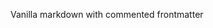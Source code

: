 <!-- ---
title: Vanilla
description: Vanilla description.
nav: 1
--- -->

Vanilla markdown with commented frontmatter
